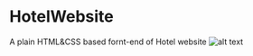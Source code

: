 # HotelWebsite
A plain HTML&amp;CSS based fornt-end of Hotel website
![alt text](https://github.com/[sreenu-reddy]/[IMG]/blob/[master]/CoverPhoto.png?raw=true)
